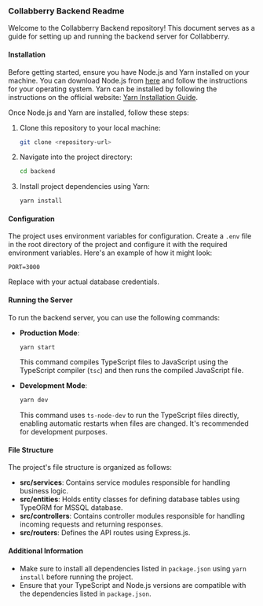 ### Collabberry Backend Readme

Welcome to the Collabberry Backend repository! This document serves as a guide for setting up and running the backend server for Collabberry.

#### Installation

Before getting started, ensure you have Node.js and Yarn installed on your machine. You can download Node.js from [here](https://nodejs.org/) and follow the instructions for your operating system. Yarn can be installed by following the instructions on the official website: [Yarn Installation Guide](https://classic.yarnpkg.com/en/docs/install/).

Once Node.js and Yarn are installed, follow these steps:

1. Clone this repository to your local machine:

   ```bash
   git clone <repository-url>
   ```

2. Navigate into the project directory:

   ```bash
   cd backend
   ```

3. Install project dependencies using Yarn:

   ```bash
   yarn install
   ```

#### Configuration

The project uses environment variables for configuration. Create a `.env` file in the root directory of the project and configure it with the required environment variables. Here's an example of how it might look:

```plaintext
PORT=3000
```

Replace with your actual database credentials.

#### Running the Server

To run the backend server, you can use the following commands:

- **Production Mode**: 

  ```bash
  yarn start
  ```

  This command compiles TypeScript files to JavaScript using the TypeScript compiler (`tsc`) and then runs the compiled JavaScript file.

- **Development Mode**:

  ```bash
  yarn dev
  ```

  This command uses `ts-node-dev` to run the TypeScript files directly, enabling automatic restarts when files are changed. It's recommended for development purposes.

#### File Structure

The project's file structure is organized as follows:

- **src/services**: Contains service modules responsible for handling business logic.
- **src/entities**: Holds entity classes for defining database tables using TypeORM for MSSQL database.
- **src/controllers**: Contains controller modules responsible for handling incoming requests and returning responses.
- **src/routers**: Defines the API routes using Express.js.

#### Additional Information

- Make sure to install all dependencies listed in `package.json` using `yarn install` before running the project.
- Ensure that your TypeScript and Node.js versions are compatible with the dependencies listed in `package.json`.


